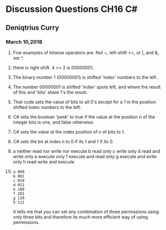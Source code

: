 # Discussion Questions CH16 C#
## Deniqtrius Curry
### March 10,2018


1. Five examples of bitwise operators are: Not ~, left-shift <<, or |, and &, xor ^.  

2. there is right shift. 4 >> 2 is 00000001.  

3.  The binary number 1 (00000001) is shifted 'index' numbers to the left . 

4. The number 00000001 is shifted 'index' spots left, and where the result of this and 
'bits' share 1's the result.    

5. That code sets the value of bits to all 0's except for a 1 in the position shifted index 
numbers to the left. 

6. C# sets the boolean 'peek' to true if the value at the position n of the integer bits is one, 
and false otherwise.  

7. C# sets the value at the index position of n of bits to 1.  

8. C# sets the bit at index n to 0 if its 1 and 1 if its 0.  

9. a neither read nor write nor execute
	b read only
	c write only
	d read and write only
	e execute only
	f execute and read only
	g execute and write only
	h read write and execute
	
10. 	a 000
		b 001
		c 010
		d 011
		e 100
		f 101
		g 110
		h 111
		
	It tells me that you can set any combination of three permissions using only 
	three bits and therefore its much more efficient way of using permissions.